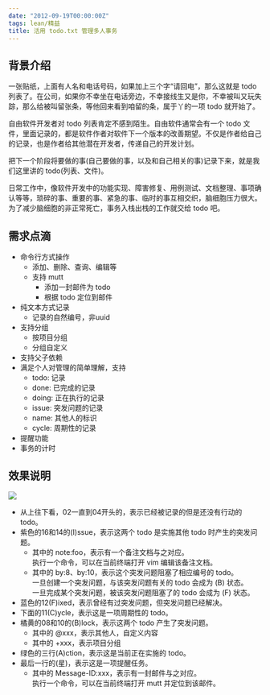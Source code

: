 ```yaml
---
date: "2012-09-19T00:00:00Z"
tags: lean/精益
title: 活用 todo.txt 管理多人事务
---
```


## 背景介绍
一张贴纸，上面有人名和电话号码，如果加上三个字“请回电”，那么这就是 todo 列表了。在公司，如果你不幸坐在电话旁边，不幸接线生又是你，不幸被叫又玩失踪，那么给被叫留张条，等他回来看到咱留的条，属于丫的一项 todo 就开始了。

自由软件开发者对 todo 列表肯定不感到陌生。自由软件通常会有一个 todo 文件，里面记录的，都是软件作者对软件下一个版本的改善期望。不仅是作者给自己的记录，也是作者给其他潜在开发者，传递自己的开发计划。

把下一个阶段将要做的事(自己要做的事，以及和自己相关的事)记录下来，就是我们这里讲的 todo(列表、文件)。

日常工作中，像软件开发中的功能实现、障害修复、用例测试、文档整理、事项确认等等，琐碎的事、重要的事、紧急的事、临时的事互相交织，脑细胞压力很大。为了减少脑细胞的非正常死亡，事务入栈出栈的工作就交给 todo 吧。

## 需求点滴
- 命令行方式操作
  - 添加、删除、查询、编辑等
  - 支持 mutt
    - 添加一封邮件为 todo
    - 根据 todo 定位到邮件
- 纯文本方式记录
  - 记录的自然编号，非uuid
- 支持分组
  - 按项目分组
  - 分组自定义
- 支持父子依赖
- 满足个人对管理的简单理解，支持
  - todo: 记录
  - done: 已完成的记录
  - doing: 正在执行的记录
  - issue: 突发问题的记录
  - name: 其他人的标识
  - cycle: 周期性的记录
- 提醒功能
- 事务的计时

## 效果说明
![](https://blog.du1ab.org/2012/2012-09-18_644x364.png)

- 从上往下看，02一直到04开头的，表示已经被记录的但是还没有行动的 todo。
- 紫色的16和14的(I)ssue，表示这两个 todo 是实施其他 todo 时产生的突发问题。
  - 其中的 note:foo，表示有一个备注文档与之对应。  
    执行一个命令，可以在当前终端打开 vim 编辑该备注文档。
  - 其中的 by:8、by:10，表示这个突发问题阻塞了相应编号的 todo。  
    一旦创建一个突发问题，与该突发问题有关的 todo 会成为 (B) 状态。  
    一旦完成某个突发问题，被该突发问题阻塞了的 todo 会成为 (F) 状态。
- 蓝色的12(F)ixed，表示曾经有过突发问题，但突发问题已经解决。
- 下面的11\(C\)ycle，表示这是一项周期性的 todo。
- 橘黄的08和10的(B)lock，表示这两个 todo 产生了突发问题。
  - 其中的 @xxx，表示其他人，自定义内容
  - 其中的 +xxx，表示项目分组
- 绿色的三行(A)ction，表示这是当前正在实施的 todo。  
- 最后一行的(星)，表示这是一项提醒任务。
  - 其中的 Message-ID:xxx，表示有一封邮件与之对应。  
    执行一个命令，可以在当前终端打开 mutt 并定位到该邮件。

